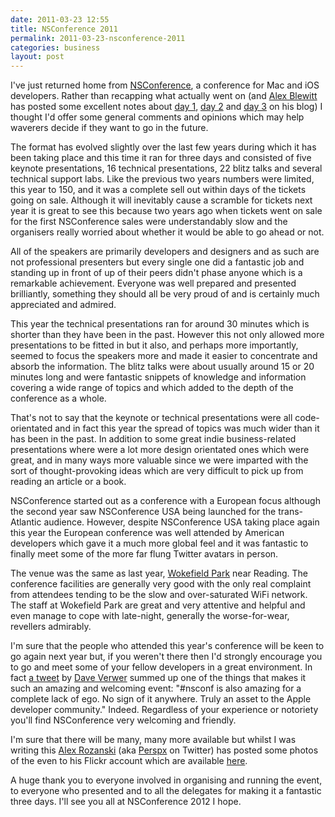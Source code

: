 ```yaml
---
date: 2011-03-23 12:55
title: NSConference 2011
permalink: 2011-03-23-nsconference-2011
categories: business
layout: post
---
```


I've just returned home from [NSConference](http://ideveloper.tv/nsconference/), a conference for Mac and iOS developers. Rather than recapping what actually went on (and [Alex Blewitt](http://alblue.bandlem.com/) has posted some excellent notes about [day 1](http://alblue.bandlem.com/2011/03/nsconference-2011-day-1.html), [day 2](http://alblue.bandlem.com/2011/03/nsconference-2011-day-2.html) and [day 3](http://alblue.bandlem.com/2011/03/nsconference-2011-day-3.html) on his blog) I thought I'd offer some general comments and opinions which may help waverers decide if they want to go in the future.

The format has evolved slightly over the last few years during which it has been taking place and this time it ran for three days and consisted of five keynote presentations, 16 technical presentations, 22 blitz talks and several technical support labs. Like the previous two years numbers were limited, this year to 150, and it was a complete sell out within days of the tickets going on sale. Although it will inevitably cause a scramble for tickets next year it is great to see this because two years ago when tickets went on sale for the first NSConference sales were understandably slow and the organisers really worried about whether it would be able to go ahead or not.

All of the speakers are primarily developers and designers and as such are not professional presenters but every single one did a fantastic job and standing up in front of up of their peers didn't phase anyone which is a remarkable achievement. Everyone was well prepared and presented brilliantly, something they should all be very proud of and is certainly much appreciated and admired.

This year the technical presentations ran for around 30 minutes which is shorter than they have been in the past. However this not only allowed more presentations to be fitted in but it also, and perhaps more importantly, seemed to focus the speakers more and made it easier to concentrate and absorb the information. The blitz talks were about usually around 15 or 20 minutes long and were fantastic snippets of knowledge and information covering a wide range of topics and which added to the depth of the conference as a whole.

That's not to say that the keynote or technical presentations were all code-orientated and in fact this year the spread of topics was much wider than it has been in the past. In addition to some great indie business-related presentations where were a lot more design orientated ones which were great, and in many ways more valuable since we were imparted with the sort of thought-provoking ideas which are very difficult to pick up from reading an article or a book.

NSConference started out as a conference with a European focus although the second year saw NSConference USA being launched for the trans-Atlantic audience. However, despite NSConference USA taking place again this year the European conference was well attended by American developers which gave it a much more global feel and it was fantastic to finally meet some of the more far flung Twitter avatars in person.

The venue was the same as last year, [Wokefield Park](http://www.devere.co.uk/our-locations/wokefield-park.html) near Reading. The conference facilities are generally very good with the only real complaint from attendees tending to be the slow and over-saturated WiFi network. The staff at Wokefield Park are great and very attentive and helpful and even manage to cope with late-night, generally the worse-for-wear, revellers admirably.

I'm sure that the people who attended this year's conference will be keen to go again next year but, if you weren't there then I'd strongly encourage you to go and meet some of your fellow developers in a great environment. In fact [a tweet](http://twitter.com/daveverwer/status/50669431466102784) by [Dave Verwer](http://twitter.com/daveverwer) summed up one of the things that makes it such an amazing and welcoming event: "#nsconf is also amazing for a complete lack of ego. No sign of it anywhere. Truly an asset to the Apple developer community." Indeed. Regardless of your experience or notoriety you'll find NSConference very welcoming and friendly.

I'm sure that there will be many, many more available but whilst I was writing this [Alex Rozanski](http://perspx.com) (aka [Perspx](http://twitter.com/Perspx) on Twitter) has posted some photos of the even to his Flickr account which are available [here](http://www.flickr.com/photos/perspx/sets/72157626199068349/with/5553667429/).

A huge thank you to everyone involved in organising and running the event, to everyone who presented and to all the delegates for making it a fantastic three days. I'll see you all at NSConference 2012 I hope.
